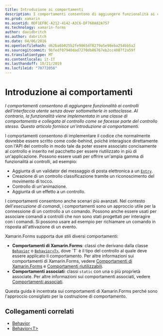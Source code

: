 ```yaml
---
title: Introduzione ai comportamenti
description: I comportamenti consentono di aggiungere funzionalità ai controlli dell'interfaccia utente senza sottoclassarli. La funzionalità viene invece implementata in una classe di comportamento e associata al controllo come se fosse parte del controllo stesso. Questo articolo offre un'introduzione ai comportamenti.
ms.prod: xamarin
ms.assetid: 0DF1EF8C-A212-4142-A3C6-DF760A82A757
ms.technology: xamarin-forms
author: davidbritch
ms.author: dabritch
ms.date: 04/06/2016
ms.openlocfilehash: d62ba6b025b2fe9865df8279a5e98eba254bb5a2
ms.sourcegitcommit: 9bfedf07940dad7270db86767eb2cc4007f2a59f
ms.translationtype: MT
ms.contentlocale: it-IT
ms.lasthandoff: 10/21/2019
ms.locfileid: "70772056"
---
```

# <a name="introduction-to-behaviors"></a>Introduzione ai comportamenti

_I comportamenti consentono di aggiungere funzionalità ai controlli dell'interfaccia utente senza dover sottometterle in sottoclasse. Al contrario, la funzionalità viene implementata in una classe di comportamento e collegata al controllo come se facesse parte del controllo stesso. Questo articolo fornisce un'introduzione ai comportamenti._

I comportamenti consentono di implementare il codice che normalmente dovrebbe essere scritto come code-behind, poiché interagisce direttamente con l'API del controllo in modo tale da poter essere associato concisamente al controllo e inserito nel pacchetto per essere riutilizzato in più di un'applicazione. Possono essere usati per offrire un'ampia gamma di funzionalità ai controlli, ad esempio:

- Aggiunta di un validator del messaggio di posta elettronica a un [`Entry`](xref:Xamarin.Forms.Entry).
- Creazione di un controllo classificazione tramite un riconoscimento del movimento di tocco.
- Controllo di un'animazione.
- Aggiunta di un effetto a un controllo.

I comportamenti consentono anche scenari più avanzati. Nel contesto dell'*esecuzione di comandi*, i comportamenti sono un approccio utile per la connessione di un controllo a un comando. Possono anche essere usati per associare comandi a controlli che non sono stati progettati per interagire con i comandi. Si possono usare ad esempio per richiamare un comando in risposta all'attivazione di un evento.

Xamarin.Forms supporta due stili diversi comportamenti:

- **Comportamenti di Xamarin.Forms**: classi che derivano dalla classe [`Behavior`](xref:Xamarin.Forms.Behavior) o [`Behavior<T>`](xref:Xamarin.Forms.Behavior`1), dove `T` è il tipo del controllo al quale deve essere applicato il comportamento. Per altre informazioni sui comportamenti di Xamarin.Forms, vedere [Comportamenti di Xamarin.Forms](~/xamarin-forms/app-fundamentals/behaviors/creating.md) e [Comportamenti riutilizzabili](~/xamarin-forms/app-fundamentals/behaviors/reusable/index.md).
- **Comportamenti associati**: classi `static` con una o più proprietà associate. Per altre informazioni sui comportamenti associati, vedere [Comportamenti associati](~/xamarin-forms/app-fundamentals/behaviors/attached.md).

Questa guida è incentrata sui comportamenti di Xamarin.Forms perché sono l'approccio consigliato per la costruzione di comportamento.

## <a name="related-links"></a>Collegamenti correlati

- [Behavior](xref:Xamarin.Forms.Behavior)
- [Behavior&lt;T&gt;](xref:Xamarin.Forms.Behavior`1)
